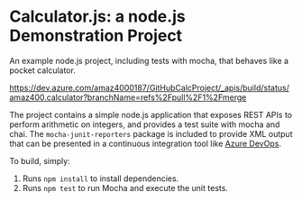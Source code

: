 Calculator.js: a node.js Demonstration Project
==============================================
An example node.js project, including tests with mocha, that behaves like
a pocket calculator.

https://dev.azure.com/amaz4000187/GitHubCalcProject/_apis/build/status/amaz400.calculator?branchName=refs%2Fpull%2F1%2Fmerge

The project contains a simple node.js application that exposes REST APIs
to perform arithmetic on integers, and provides a test suite with mocha
and chai.  The `mocha-junit-reporters` package is included to provide XML
output that can be presented in a continuous integration tool like
[Azure DevOps](https://azure.com/devops).

To build, simply:

1. Runs `npm install` to install dependencies.
2. Runs `npm test` to run Mocha and execute the unit tests.


